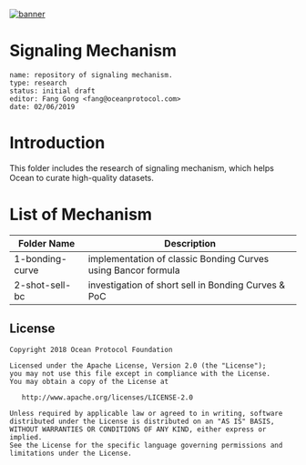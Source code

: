 [![banner](https://raw.githubusercontent.com/oceanprotocol/art/master/github/repo-banner%402x.png)](https://oceanprotocol.com)

# Signaling Mechanism

```
name: repository of signaling mechanism.
type: research
status: initial draft
editor: Fang Gong <fang@oceanprotocol.com>
date: 02/06/2019
```

# Introduction

This folder includes the research of signaling mechanism, which helps Ocean to curate high-quality datasets. 


# List of Mechanism

Folder Name   |  Description |
--- | ---|
1-bonding-curve | implementation of classic Bonding Curves using Bancor formula |
2-shot-sell-bc  | investigation of short sell in Bonding Curves & PoC |






## License

```
Copyright 2018 Ocean Protocol Foundation

Licensed under the Apache License, Version 2.0 (the "License");
you may not use this file except in compliance with the License.
You may obtain a copy of the License at

   http://www.apache.org/licenses/LICENSE-2.0

Unless required by applicable law or agreed to in writing, software
distributed under the License is distributed on an "AS IS" BASIS,
WITHOUT WARRANTIES OR CONDITIONS OF ANY KIND, either express or implied.
See the License for the specific language governing permissions and
limitations under the License.
```
